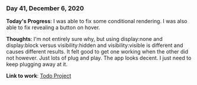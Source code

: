 ### Day 41, December 6, 2020

**Today's Progress**: I was able to fix some conditional rendering. I was also able to fix revealing a button on hover.

**Thoughts**: I'm not entirely sure why, but using display:none and display:block versus visibility:hidden and visibility:visible is different and causes different results. It felt good to get one working when the other did not however.  Just lots of plug and play.  The app looks decent. I just need to keep plugging away at it.

**Link to work**: [Todo Project](https://github.com/jdemarc/react-todos)